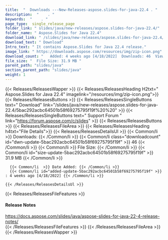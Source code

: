 ```yaml
---
title:  "  Downloads ---New-Releases-aspose.slides-for-java-22.4 . " 
description:  "    . " 
keywords:  "    . " 
page_type:  single_release_page
folder_link: " slides/java/new-releases/aspose.slides-for-java-22.4/"
folder_name: " Aspose.Slides for Java 22.4"
download_link: " /slides/java/new-releases/aspose.slides-for-java-22.4/5bac292acbc64501b58f69275795f19f"
download_text: " Download"
Intro_text: " It contains Aspose.Slides for Java 22.4 release."
image_link: " https://downloads.aspose.com/resources/img/zip-icon.png"
download_count: "   Added: 4 weeks ago [4/18/2022]  Downloads: 46  Views: 57"
file_size: "  File Size: 31.9 MB "
parent_path: "slides/java"
section_parent_path: "slides/java"
weight: 1 
---
```


{{< Releases/ReleasesWapper >}}
  {{< Releases/ReleasesHeading H2txt=" Aspose.Slides for Java 22.4" imagelink="/resources/img/zip-icon.png">}}
  {{< Releases/ReleasesButtons >}}
    {{< Releases/ReleasesSingleButtons text=" Download" link="/slides/java/new-releases/aspose.slides-for-java-22.4/5bac292acbc64501b58f69275795f19f%20%20" >}}
    {{< Releases/ReleasesSingleButtons text=" Support Forum " link="https://forum.aspose.com/c/slides" >}}
  {{< Releases/ReleasesButtons >}}
  {{< Releases/ReleasesFileArea >}}
    {{< Releases/ReleasesHeading h4txt="File Details">}}
    {{< Releases/ReleasesDetailsUl >}}
            {{< Common/li  >}} Downloads: {{< /Common/li >}} 
      {{< Common/li class="downloadcount" id="dwn-update-5bac292acbc64501b58f69275795f19f" >}} 46 {{< /Common/li >}} 
      {{< Common/li  >}} File Size: {{< /Common/li >}} 
      {{< Common/li id="size-update-5bac292acbc64501b58f69275795f19f" >}} 31.9 MB {{< /Common/li >}} 


      {{< Common/li  >}} Date Added: {{< /Common/li >}} 
      {{< Common/li id="added-update-5bac292acbc64501b58f69275795f19f" >}} : 4 weeks ago [4/18/2022] {{< /Common/li >}} 

    {{< /Releases/ReleasesDetailsUl >}}

  {{< Releases/ReleasesFileFeatures >}}
      <h4>Release Notes</h4><div><a href="https://docs.aspose.com/slides/java/aspose-slides-for-java-22-4-release-notes/">https://docs.aspose.com/slides/java/aspose-slides-for-java-22-4-release-notes/</a></div>
  {{< /Releases/ReleasesFileFeatures >}}
 {{< /Releases/ReleasesFileArea >}}
{{< /Releases/ReleasesWapper >}}


